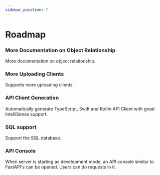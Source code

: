 ```yaml
---
sidebar_position: 7
---
```


# Roadmap

### More Documentation on Object Relationship

More documentation on object relationship.

### More Uploading Clients

Supports more uploading clients.

### API Client Generation

Automatically generate TypeScript, Swift and Kotlin API Client with great IntelliSense support.

### SQL support

Support the SQL database.

### API Console

When server is starting as development mode, an API console similar to FastAPI's can be opened. Users can do requests in it.
